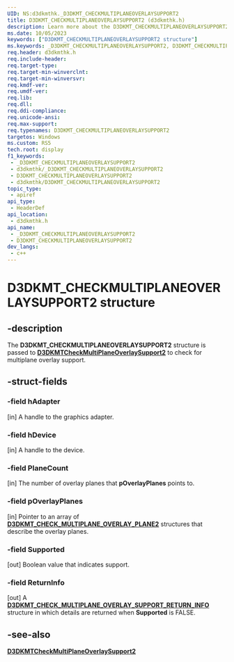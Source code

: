```yaml
---
UID: NS:d3dkmthk._D3DKMT_CHECKMULTIPLANEOVERLAYSUPPORT2
title: D3DKMT_CHECKMULTIPLANEOVERLAYSUPPORT2 (d3dkmthk.h)
description: Learn more about the D3DKMT_CHECKMULTIPLANEOVERLAYSUPPORT2 structure.
ms.date: 10/05/2023
keywords: ["D3DKMT_CHECKMULTIPLANEOVERLAYSUPPORT2 structure"]
ms.keywords: _D3DKMT_CHECKMULTIPLANEOVERLAYSUPPORT2, D3DKMT_CHECKMULTIPLANEOVERLAYSUPPORT2,
req.header: d3dkmthk.h
req.include-header: 
req.target-type: 
req.target-min-winverclnt: 
req.target-min-winversvr: 
req.kmdf-ver: 
req.umdf-ver: 
req.lib: 
req.dll: 
req.ddi-compliance: 
req.unicode-ansi: 
req.max-support: 
req.typenames: D3DKMT_CHECKMULTIPLANEOVERLAYSUPPORT2
targetos: Windows
ms.custom: RS5
tech.root: display
f1_keywords:
 - _D3DKMT_CHECKMULTIPLANEOVERLAYSUPPORT2
 - d3dkmthk/_D3DKMT_CHECKMULTIPLANEOVERLAYSUPPORT2
 - D3DKMT_CHECKMULTIPLANEOVERLAYSUPPORT2
 - d3dkmthk/D3DKMT_CHECKMULTIPLANEOVERLAYSUPPORT2
topic_type:
 - apiref
api_type:
 - HeaderDef
api_location:
 - d3dkmthk.h
api_name:
 - _D3DKMT_CHECKMULTIPLANEOVERLAYSUPPORT2
 - D3DKMT_CHECKMULTIPLANEOVERLAYSUPPORT2
dev_langs:
 - c++
---
```


# D3DKMT_CHECKMULTIPLANEOVERLAYSUPPORT2 structure

## -description

The **D3DKMT_CHECKMULTIPLANEOVERLAYSUPPORT2** structure is passed to [**D3DKMTCheckMultiPlaneOverlaySupport2**](nf-d3dkmthk-d3dkmtcheckmultiplaneoverlaysupport2.md) to check for multiplane overlay support.

## -struct-fields

### -field hAdapter

[in] A handle to the graphics adapter.

### -field hDevice

[in] A handle to the device.

### -field PlaneCount

[in] The number of overlay planes that **pOverlayPlanes** points to.

### -field pOverlayPlanes

[in] Pointer to an array of [**D3DKMT_CHECK_MULTIPLANE_OVERLAY_PLANE2**](ns-d3dkmthk-_d3dkmt_check_multiplane_overlay_plane2.md) structures that describe the overlay planes.

### -field Supported

[out] Boolean value that indicates support.

### -field ReturnInfo

[out] A [**D3DKMT_CHECK_MULTIPLANE_OVERLAY_SUPPORT_RETURN_INFO**](ns-d3dkmthk-d3dkmt_check_multiplane_overlay_support_return_info.md) structure in which details are returned when **Supported** is FALSE.

## -see-also

[**D3DKMTCheckMultiPlaneOverlaySupport2**](nf-d3dkmthk-d3dkmtcheckmultiplaneoverlaysupport2.md)
